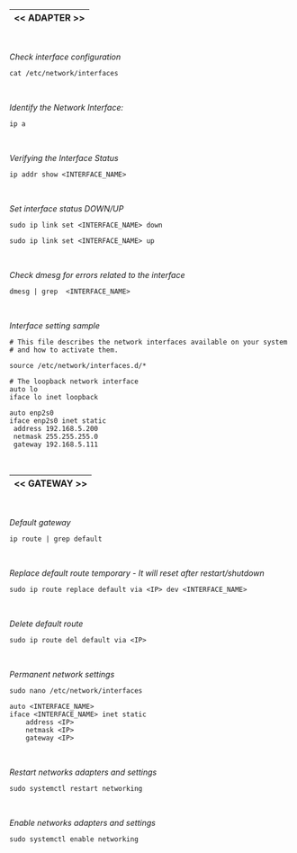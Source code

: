 |<< ADAPTER >>|
|-------------|
<br>

*Check interface configuration*
```
cat /etc/network/interfaces
```
<br>

*Identify the Network Interface:*
```
ip a
```
<br>

*Verifying the Interface Status*
```
ip addr show <INTERFACE_NAME>
```
<br>

*Set interface status DOWN/UP*
```
sudo ip link set <INTERFACE_NAME> down
```

```
sudo ip link set <INTERFACE_NAME> up
```
<br>

*Check dmesg for errors related to the interface*
```
dmesg | grep  <INTERFACE_NAME>
```
<br>

*Interface setting sample*
```
# This file describes the network interfaces available on your system
# and how to activate them.

source /etc/network/interfaces.d/*

# The loopback network interface
auto lo
iface lo inet loopback

auto enp2s0
iface enp2s0 inet static
 address 192.168.5.200
 netmask 255.255.255.0
 gateway 192.168.5.111
```
<br>

|<< GATEWAY >>|
|-------------|
<br>

*Default gateway*
```
ip route | grep default
```
<br>

*Replace default route temporary - It will reset after restart/shutdown*
```
sudo ip route replace default via <IP> dev <INTERFACE_NAME>
```
<br>

*Delete default route*
```
sudo ip route del default via <IP>
```
<br>

*Permanent network settings*
```
sudo nano /etc/network/interfaces
```

```
auto <INTERFACE_NAME>
iface <INTERFACE_NAME> inet static
    address <IP>
    netmask <IP>
    gateway <IP>
```
<br>

*Restart networks adapters and settings*
```
sudo systemctl restart networking
```
<br>

*Enable networks adapters and settings*
```
sudo systemctl enable networking
```
<br>
